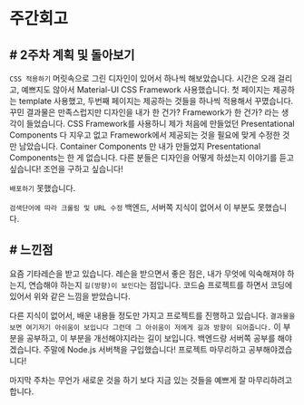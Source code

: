 # 주간회고
## # 2주차 계획 및 돌아보기
`CSS 적용하기` 머릿속으로 그린 디자인이 있어서 하나씩 해보았습니다. 시간은 오래 걸리고, 예쁘지도 않아서 Material-UI CSS Framework 사용했습니다. 첫 페이지는 제공하는 template 사용했고, 두번째 페이지는 제공하는 것들을 하나씩 적용해서 꾸몄습니다. 꾸민 결과물은 만족스럽지만 디자인을 내가 한 건가? Framework가 한 건가? 라는 생각이 들었습니다. CSS Framework를 사용하니 제가 처음에 만들었던 Presentational Components 다 지우고 없고  Framework에서 제공되는 것을 필요에 맞게 수정한 것만 남았습니다. Container Components 만 내가 만들었지 Presentational Components는 한 게 없습니다. 다른 분들은 디자인을 어떻게 하셨는지 이야기를 듣고 싶습니다! 조언을 구하고 싶습니다!

`배포하기` 못했습니다.

`검색단어에 따라 크롤링 및 URL 수정`  백엔드, 서버쪽 지식이 없어서 이 부분도 못했습니다.

## # 느낀점
요즘 기타레슨을 받고 있습니다. 레슨을 받으면서 좋은 점은, 내가 무엇에 익숙해져야 하는지, 연습해야 하는지 `길(방향)이 보인다`는 점입니다. 코드숨 프로젝트를 하면서 코딩에 있어서 위와 같은 느낌을 받았습니다. 

다른 지식이 없어서, 배운 내용들 정도만 가지고 프로젝트를 진행하고 있습니다. `결과물을 보면 여기저기 아쉬움이 보입니다 그런데 그 아쉬움이 저에게 길과 방향이 되어줍니다.` 이 부분을 공부하고, 이 부분을 개선해야지라는 길이 보입니다. 백엔드랑 서버쪽 공부를 해야겠습니다. 주말에 Node.js 서버책을 구입했습니다! 프로젝트 마무리하고 공부해야겠습니다!

마지막 주차는 무언가 새로운 것을 하기 보다 지금 있는 것들을 예쁘게 잘 마무리하려고 합니다.